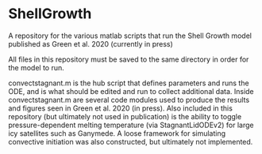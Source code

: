 # ShellGrowth
A repository for the various matlab scripts that run the Shell Growth model published as Green et al. 2020 (currently in press)

All files in this repository must be saved to the same directory in order for the model to run.

convectstagnant.m is the hub script that defines parameters and runs the ODE, and is what should be edited and run to collect additional data. Inside convectstagnant.m are several code modules used to produce the results and figures seen in Green et al. 2020 (in press). Also included in this repository (but ultimately not used in publication) is the ability to toggle pressure-dependent melting temperature (via StagnantLidODEv2) for large icy satellites such as Ganymede. A loose framework for simulating convective initiation was also constructed, but ultimately not implemented.
